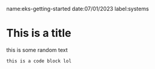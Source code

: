 name:eks-getting-started
date:07/01/2023
label:systems

# This is a title

this is some random text

```bash
this is a code block lol
```